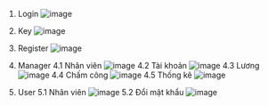 1. Login
![image](https://github.com/user-attachments/assets/ce28db00-2c86-4456-98c2-3ae6d8f5cd3d)


2. Key
![image](https://github.com/user-attachments/assets/7aebf1df-abea-493a-be79-38d3664edc84)


3. Register
![image](https://github.com/user-attachments/assets/e285c7c4-77c1-4480-9e23-86b113746085)

4. Manager
   4.1 Nhân viên
   ![image](https://github.com/user-attachments/assets/a80168d3-4257-47b3-bb2d-2c25bfab95f2)
   4.2 Tài khoản
   ![image](https://github.com/user-attachments/assets/c4ecd1f5-5580-4edd-ae7f-50ba9c36ae79)
   4.3 Lương
   ![image](https://github.com/user-attachments/assets/436a767a-2e0e-4f65-9dd4-54008756813b)
   4.4 Chấm công
   ![image](https://github.com/user-attachments/assets/618329c5-a8b3-40c5-b421-afc7efa36157)
   4.5 Thống kê
   ![image](https://github.com/user-attachments/assets/01daac13-9dc5-4cf3-82f8-fd50d826f73d)
5. User
 5.1 Nhân viên
   ![image](https://github.com/user-attachments/assets/572d38e3-9c45-4e8c-9372-d844be6719e9)
5.2 Đổi mật khẩu
   ![image](https://github.com/user-attachments/assets/00b932d7-57cd-4a11-9422-b7a3ff43d2bf)









